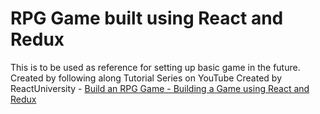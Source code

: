 # RPG Game built using React and Redux

This is to be used as reference for setting up basic game in the future.
Created by following along Tutorial Series on YouTube Created by ReactUniversity - [Build an RPG Game - Building a Game using React and Redux](https://www.youtube.com/watch?v=QZcNGfcn-oo&list=PL7LIfgWox4lqIxOFQQzQMLIzYvNPHal8O&index=2)
